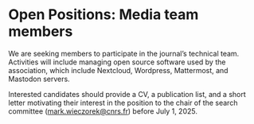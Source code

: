 # Open Positions: Media team members

We are seeking members to participate in the journal’s technical team. Activities will include managing open source software used by the association, which include Nextcloud, Wordpress, Mattermost, and Mastodon servers.

Interested candidates should provide a CV, a publication list, and a short letter motivating their interest in the position to the chair of the search committee (mark.wieczorek@cnrs.fr) before July 1, 2025.
